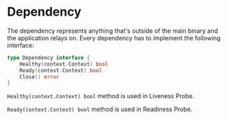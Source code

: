 # Dependency

The dependency represents anything that's outside of the main binary and the application relays on.
Every dependency has to implement the following interface:

```go
type Dependency interface {
	Healthy(context.Context) bool
	Ready(context.Context) bool
	Close() error
}
```

`Healthy(context.Context) bool` method is used in Liveness Probe.

`Ready(context.Context) bool` method is used in Readiness Probe.

